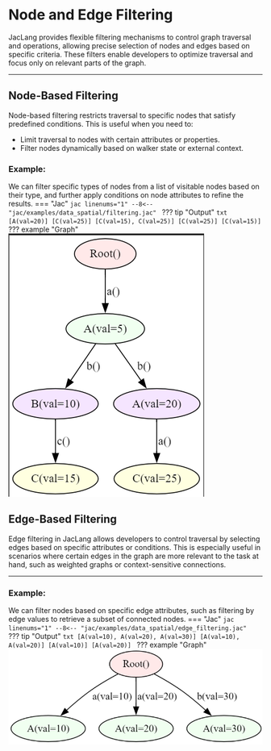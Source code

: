 # Node and Edge Filtering

JacLang provides flexible filtering mechanisms to control graph traversal and operations, allowing precise selection of nodes and edges based on specific criteria. These filters enable developers to optimize traversal and focus only on relevant parts of the graph.

---

## Node-Based Filtering

Node-based filtering restricts traversal to specific nodes that satisfy predefined conditions. This is useful when you need to:

- Limit traversal to nodes with certain attributes or properties.
- Filter nodes dynamically based on walker state or external context.

### Example:

We can filter specific types of nodes from a list of visitable nodes based on their type, and further apply conditions on node attributes to refine the results.
=== "Jac"
    ```jac linenums="1"
    --8<-- "jac/examples/data_spatial/filtering.jac"
    ```
??? tip "Output"
    ```txt
    [A(val=20)]
    [C(val=25)]
    [C(val=15), C(val=25)]
    [C(val=25)]
    [C(val=15)]
    ```
??? example "Graph"
    ![Image](assets/filtering.png)

## Edge-Based Filtering

Edge filtering in JacLang allows developers to control traversal by selecting edges based on specific attributes or conditions. This is especially useful in scenarios where certain edges in the graph are more relevant to the task at hand, such as weighted graphs or context-sensitive connections.

---

### Example:
We can filter nodes based on specific edge attributes, such as filtering by edge values to retrieve a subset of connected nodes.
=== "Jac"
    ```jac linenums="1"
    --8<-- "jac/examples/data_spatial/edge_filtering.jac"
    ```
??? tip "Output"
    ```txt
    [A(val=10), A(val=20), A(val=30)]
    [A(val=10), A(val=20)]
    [A(val=10)]
    [A(val=20)]
    ```
??? example "Graph"
    ![Image](assets/edge_filtering.png)
